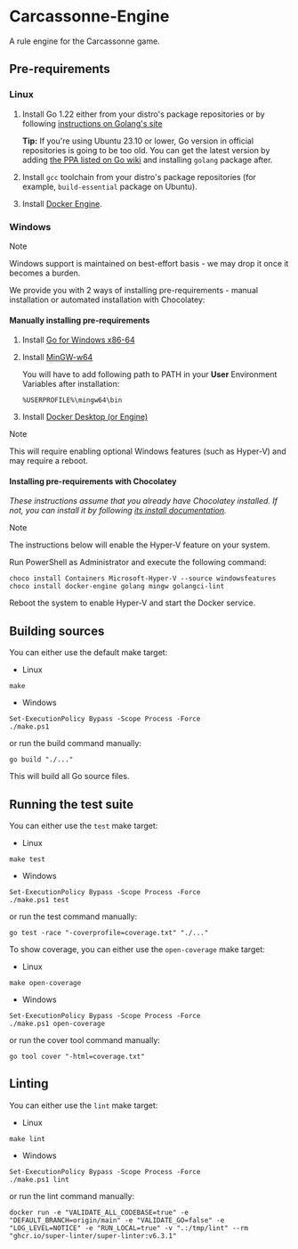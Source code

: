 # Carcassonne-Engine

A rule engine for the Carcassonne game.

## Pre-requirements

### Linux

1. Install Go 1.22 either from your distro's package repositories or by following [instructions on Golang's site](https://go.dev/doc/install)

   **Tip:** If you're using Ubuntu 23.10 or lower, Go version in official repositories is going to be too old.
   You can get the latest version by adding [the PPA listed on Go wiki](https://go.dev/wiki/Ubuntu) and installing `golang` package after.
2. Install `gcc` toolchain from your distro's package repositories (for example, `build-essential` package on Ubuntu).
3. Install [Docker Engine](https://docs.docker.com/engine/install/).

### Windows

> [!NOTE]
> Windows support is maintained on best-effort basis - we may drop it once it becomes a burden.

We provide you with 2 ways of installing pre-requirements - manual installation or automated installation with Chocolatey:

#### Manually installing pre-requirements

1. Install [Go for Windows x86-64](https://go.dev/dl/)
2. Install [MinGW-w64](https://github.com/niXman/mingw-builds-binaries)

   You will have to add following path to PATH in your **User** Environment Variables after installation:
   ```console
   %USERPROFILE%\mingw64\bin
   ```
3. Install [Docker Desktop (or Engine)](https://docs.docker.com/desktop/install/windows-install/)

> [!NOTE]
> This will require enabling optional Windows features (such as Hyper-V) and may require a reboot.

#### Installing pre-requirements with Chocolatey

*These instructions assume that you already have Chocolatey installed. If not, you can install it by following [its install documentation](https://chocolatey.org/install).*

> [!NOTE]
> The instructions below will enable the Hyper-V feature on your system.

Run PowerShell as Administrator and execute the following command:
```console
choco install Containers Microsoft-Hyper-V --source windowsfeatures
choco install docker-engine golang mingw golangci-lint
```

Reboot the system to enable Hyper-V and start the Docker service.

## Building sources

You can either use the default make target:
- Linux
```console
make
```
- Windows
```console
Set-ExecutionPolicy Bypass -Scope Process -Force
./make.ps1
```
or run the build command manually:
```console
go build "./..."
```

This will build all Go source files.

## Running the test suite

You can either use the `test` make target:
- Linux
```console
make test
```
- Windows
```console
Set-ExecutionPolicy Bypass -Scope Process -Force
./make.ps1 test
```
or run the test command manually:
```console
go test -race "-coverprofile=coverage.txt" "./..."
```

To show coverage, you can either use the `open-coverage` make target:
- Linux
```console
make open-coverage
```
- Windows
```console
Set-ExecutionPolicy Bypass -Scope Process -Force
./make.ps1 open-coverage
```
or run the cover tool command manually:
```console
go tool cover "-html=coverage.txt"
```

## Linting

You can either use the `lint` make target:
- Linux
```console
make lint
```
- Windows
```console
Set-ExecutionPolicy Bypass -Scope Process -Force
./make.ps1 lint
```
or run the lint command manually:
```console
docker run -e "VALIDATE_ALL_CODEBASE=true" -e "DEFAULT_BRANCH=origin/main" -e "VALIDATE_GO=false" -e "LOG_LEVEL=NOTICE" -e "RUN_LOCAL=true" -v ".:/tmp/lint" --rm "ghcr.io/super-linter/super-linter:v6.3.1"
```

